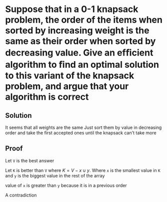 # Suppose that in a 0-1 knapsack problem, the order of the items when sorted by increasing weight is the same as their order when sorted by decreasing value. Give an efﬁcient algorithm to ﬁnd an optimal solution to this variant of the knapsack problem, and argue that your algorithm is correct

## Solution

It seems that all weights are the same
Just sort them by value in decreasing order and take the first accepted ones until the knapsack can't take more

## Proof

Let `V` is the best answer

Let `K` is better than `V` where $K = V - x \cup y$. Where `x` is the smallest value in `K` and `y` is the biggest value in the rest of the array

value of `x` is greater than `y` because it is in a previous order

A contradiction
